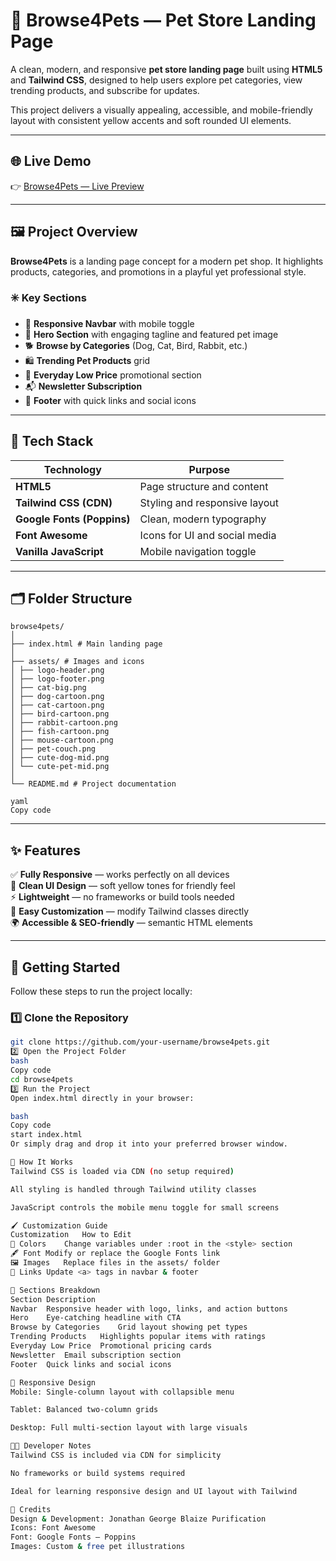 # 🐾 Browse4Pets — Pet Store Landing Page

A clean, modern, and responsive **pet store landing page** built using **HTML5** and **Tailwind CSS**, designed to help users explore pet categories, view trending products, and subscribe for updates.  

This project delivers a visually appealing, accessible, and mobile-friendly layout with consistent yellow accents and soft rounded UI elements.

---

## 🌐 Live Demo  
👉 [Browse4Pets — Live Preview](https://georgeblaize.github.io/Pet-Shop/)

---

## 🖼️ Project Overview

**Browse4Pets** is a landing page concept for a modern pet shop. It highlights products, categories, and promotions in a playful yet professional style.  

### ✳️ Key Sections
- 🧭 **Responsive Navbar** with mobile toggle  
- 🦴 **Hero Section** with engaging tagline and featured pet image  
- 🐕 **Browse by Categories** (Dog, Cat, Bird, Rabbit, etc.)  
- 🛍️ **Trending Pet Products** grid  
- 💸 **Everyday Low Price** promotional section  
- 📬 **Newsletter Subscription**  
- 📎 **Footer** with quick links and social icons  

---

## 🧩 Tech Stack

| Technology | Purpose |
|-------------|----------|
| **HTML5** | Page structure and content |
| **Tailwind CSS (CDN)** | Styling and responsive layout |
| **Google Fonts (Poppins)** | Clean, modern typography |
| **Font Awesome** | Icons for UI and social media |
| **Vanilla JavaScript** | Mobile navigation toggle |

---

## 🗂️ Folder Structure
```
browse4pets/
│
├── index.html # Main landing page
│
├── assets/ # Images and icons
│ ├── logo-header.png
│ ├── logo-footer.png
│ ├── cat-big.png
│ ├── dog-cartoon.png
│ ├── cat-cartoon.png
│ ├── bird-cartoon.png
│ ├── rabbit-cartoon.png
│ ├── fish-cartoon.png
│ ├── mouse-cartoon.png
│ ├── pet-couch.png
│ ├── cute-dog-mid.png
│ └── cute-pet-mid.png
│
└── README.md # Project documentation

yaml
Copy code
```
---

## ✨ Features

✅ **Fully Responsive** — works perfectly on all devices  
🎨 **Clean UI Design** — soft yellow tones for friendly feel  
⚡ **Lightweight** — no frameworks or build tools needed  
🧠 **Easy Customization** — modify Tailwind classes directly  
🌍 **Accessible & SEO-friendly** — semantic HTML elements  

---

## 🚀 Getting Started

Follow these steps to run the project locally:

### 1️⃣ Clone the Repository
```bash
git clone https://github.com/your-username/browse4pets.git
2️⃣ Open the Project Folder
bash
Copy code
cd browse4pets
3️⃣ Run the Project
Open index.html directly in your browser:

bash
Copy code
start index.html
Or simply drag and drop it into your preferred browser window.

🧠 How It Works
Tailwind CSS is loaded via CDN (no setup required)

All styling is handled through Tailwind utility classes

JavaScript controls the mobile menu toggle for small screens

🖌️ Customization Guide
Customization	How to Edit
🎨 Colors	Change variables under :root in the <style> section
🖋️ Font	Modify or replace the Google Fonts link
🖼️ Images	Replace files in the assets/ folder
🔗 Links	Update <a> tags in navbar & footer

🧾 Sections Breakdown
Section	Description
Navbar	Responsive header with logo, links, and action buttons
Hero	Eye-catching headline with CTA
Browse by Categories	Grid layout showing pet types
Trending Products	Highlights popular items with ratings
Everyday Low Price	Promotional pricing cards
Newsletter	Email subscription section
Footer	Quick links and social icons

📱 Responsive Design
Mobile: Single-column layout with collapsible menu

Tablet: Balanced two-column grids

Desktop: Full multi-section layout with large visuals

🧑‍💻 Developer Notes
Tailwind CSS is included via CDN for simplicity

No frameworks or build systems required

Ideal for learning responsive design and UI layout with Tailwind

💬 Credits
Design & Development: Jonathan George Blaize Purification
Icons: Font Awesome
Font: Google Fonts – Poppins
Images: Custom & free pet illustrations
